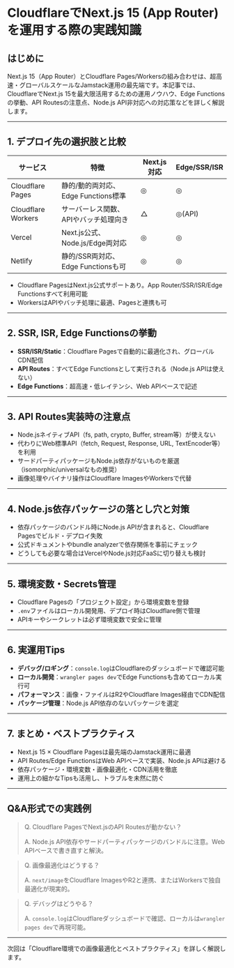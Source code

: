 # CloudflareでNext.js 15 (App Router)を運用する際の実践知識

## はじめに
Next.js 15（App Router）とCloudflare Pages/Workersの組み合わせは、超高速・グローバルスケールなJamstack運用の最先端です。本記事では、CloudflareでNext.js 15を最大限活用するための運用ノウハウ、Edge Functionsの挙動、API Routesの注意点、Node.js API非対応への対応策などを詳しく解説します。

---

## 1. デプロイ先の選択肢と比較

| サービス             | 特徴                                      | Next.js対応 | Edge/SSR/ISR |
|----------------------|-------------------------------------------|-------------|--------------|
| Cloudflare Pages     | 静的/動的両対応、Edge Functions標準       | ◎           | ◎            |
| Cloudflare Workers   | サーバーレス関数、APIやバッチ処理向き     | △           | ◎(API)       |
| Vercel               | Next.js公式、Node.js/Edge両対応           | ◎           | ◎            |
| Netlify              | 静的/SSR両対応、Edge Functionsも可        | ◎           | ◎            |

- Cloudflare PagesはNext.js公式サポートあり。App Router/SSR/ISR/Edge Functionsすべて利用可能
- WorkersはAPIやバッチ処理に最適、Pagesと連携も可

---

## 2. SSR, ISR, Edge Functionsの挙動

- **SSR/ISR/Static**：Cloudflare Pagesで自動的に最適化され、グローバルCDN配信
- **API Routes**：すべてEdge Functionsとして実行される（Node.js APIは使えない）
- **Edge Functions**：超高速・低レイテンシ、Web APIベースで記述

---

## 3. API Routes実装時の注意点

- Node.jsネイティブAPI（fs, path, crypto, Buffer, stream等）が使えない
- 代わりにWeb標準API（fetch, Request, Response, URL, TextEncoder等）を利用
- サードパーティパッケージもNode.js依存がないものを厳選（isomorphic/universalなもの推奨）
- 画像処理やバイナリ操作はCloudflare ImagesやWorkersで代替

---

## 4. Node.js依存パッケージの落とし穴と対策

- 依存パッケージのバンドル時にNode.js APIが含まれると、Cloudflare Pagesでビルド・デプロイ失敗
- 公式ドキュメントやbundle analyzerで依存関係を事前にチェック
- どうしても必要な場合はVercelやNode.js対応FaaSに切り替えも検討

---

## 5. 環境変数・Secrets管理

- Cloudflare Pagesの「プロジェクト設定」から環境変数を登録
- `.env`ファイルはローカル開発用、デプロイ時はCloudflare側で管理
- APIキーやシークレットは必ず環境変数で安全に管理

---

## 6. 実運用Tips

- **デバッグ/ロギング**：`console.log`はCloudflareのダッシュボードで確認可能
- **ローカル開発**：`wrangler pages dev`でEdge Functionsも含めてローカル実行可
- **パフォーマンス**：画像・ファイルはR2やCloudflare Images経由でCDN配信
- **パッケージ管理**：Node.js API依存のないパッケージを選定

---

## 7. まとめ・ベストプラクティス

- Next.js 15 × Cloudflare Pagesは最先端のJamstack運用に最適
- API Routes/Edge FunctionsはWeb APIベースで実装、Node.js APIは避ける
- 依存パッケージ・環境変数・画像最適化・CDN活用を徹底
- 運用上の細かなTipsも活用し、トラブルを未然に防ぐ

---

## Q&A形式での実践例

> Q. Cloudflare PagesでNext.jsのAPI Routesが動かない？
>
> A. Node.js API依存やサードパーティパッケージのバンドルに注意。Web APIベースで書き直すと解決。

> Q. 画像最適化はどうする？
>
> A. `next/image`をCloudflare ImagesやR2と連携、またはWorkersで独自最適化が現実的。

> Q. デバッグはどうやる？
>
> A. `console.log`はCloudflareダッシュボードで確認、ローカルは`wrangler pages dev`で再現可能。

---

次回は「Cloudflare環境での画像最適化とベストプラクティス」を詳しく解説します。
